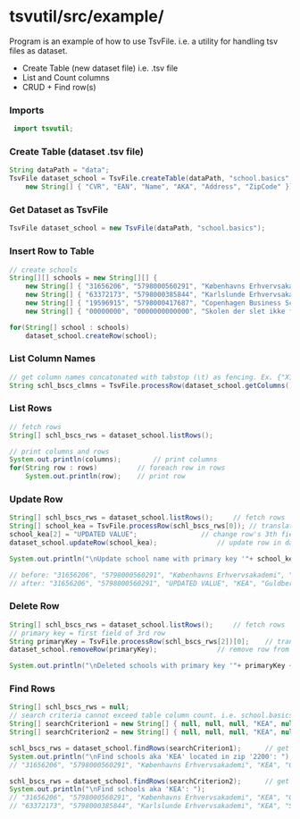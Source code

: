# tsvutil/src/example/
Program is an example of how to use TsvFile.
i.e. a utility for handling tsv files as dataset.
* Create Table (new dataset file) i.e. .tsv file
* List and Count columns
* CRUD + Find row(s)

<h3>Imports</h3>

```java
 import tsvutil;
```
<h3>Create Table (dataset .tsv file)</h3>

```java
String dataPath = "data";
TsvFile dataset_school = TsvFile.createTable(dataPath, "school.basics",
	new String[] { "CVR", "EAN", "Name", "AKA", "Address", "ZipCode" });
```

<h3>Get Dataset as <b>TsvFile</b></h3>

```java
TsvFile dataset_school = new TsvFile(dataPath, "school.basics");
```

<h3>Insert Row to Table</h3>

```java
// create schools
String[][] schools = new String[][] {
	new String[] { "31656206", "5798000560291", "Københavns Erhvervsakademi", "KEA", "Guldbergsgade 29N", "2200" },
	new String[] { "63372173", "5798000385844", "Karlslunde Erhvervsakademi", "KEA", "Skelvej 56", "2690" },
	new String[] { "19596915", "5798000417687", "Copenhagen Business School", "CBS", "Solbjerg Plads 3", "2000" },
	new String[] { "00000000", "0000000000000", "Skolen der slet ikke fandtes", "TstSkl", "Intetsted 0", "0000" }};

for(String[] school : schools)
	dataset_school.createRow(school);
```

<h3>List Column Names</h3>

```java
// get column names concatonated with tabstop (\t) as fencing. Ex. {"X1\tX2\t..Xn"}
String schl_bscs_clmns = TsvFile.processRow(dataset_school.getColumns());
```

<h3>List Rows</h3>

```java
// fetch rows
String[] schl_bscs_rws = dataset_school.listRows();

// print columns and rows
System.out.println(columns);		// print columns
for(String row : rows)			// foreach row in rows
	System.out.println(row);	// print row
```

<h3>Update Row</h3>

```java
String[] schl_bscs_rws = dataset_school.listRows();		// fetch rows
String[] school_kea = TsvFile.processRow(schl_bscs_rws[0]);	// translate first row to fields. i.e. String to arrray of String
school_kea[2] = "UPDATED VALUE";				// change row's 3th field
dataset_school.updateRow(school_kea);				// update row in dataset

System.out.println("\nUpdate school name with primary key '"+ school_kea[0] +"': ");

// before: "31656206", "5798000560291", "Københavns Erhvervsakademi", "KEA", "Guldbergsgade 29N", "2200"
// after: "31656206", "5798000560291", "UPDATED VALUE", "KEA", "Guldbergsgade 29N", "2200"
```

<h3>Delete Row</h3>

```java
String[] schl_bscs_rws = dataset_school.listRows();		// fetch rows
// primary key = first field of 3rd row
String primaryKey = TsvFile.processRow(schl_bscs_rws[2])[0];	// translates row to fields. i.e. String to arrray of String.
dataset_school.removeRow(primaryKey);				// remove row from dataset

System.out.println("\nDeleted schools with primary key '"+ primaryKey +"': ");
```


<h3>Find Rows</h3>

```java
String[] schl_bscs_rws = null;
// search criteria cannot exceed table column count. i.e. school.basics.columns = 6
String[] searchCriterion1 = new String[] { null, null, null, "KEA", null, "2200" };	// 6 criteria is fine, since 6 <= 6
String[] searchCriterion2 = new String[] { null, null, null, "KEA", null };		// 5 criteria is fine, since 5 <= 6

schl_bscs_rws = dataset_school.findRows(searchCriterion1);		// get school.basics rows from 1st criterion
System.out.println("\nFind schools aka 'KEA' located in zip '2200': ");
// "31656206", "5798000560291", "Københavns Erhvervsakademi", "KEA", "Guldbergsgade 29N", "2200"

schl_bscs_rws = dataset_school.findRows(searchCriterion2);		// get school.basics rows from 2nd criterion
System.out.println("\nFind schools aka 'KEA': ");
// "31656206", "5798000560291", "Københavns Erhvervsakademi", "KEA", "Guldbergsgade 29N", "2200"
// "63372173", "5798000385844", "Karlslunde Erhvervsakademi", "KEA", "Skelvej 56", "2690"
```